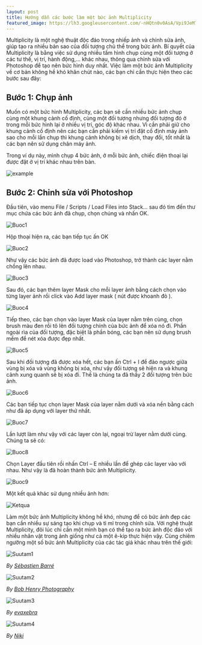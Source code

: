 ```yaml
---
layout: post
title: Hướng dẫn các bước làm một bức ảnh Multiplicity
featured_image: https://lh3.googleusercontent.com/-nHQtn0v0AsA/Vpi9JeM79EI/AAAAAAAAAag/6xgaSF0w_Gw7QJeSbvXjvL0Eql-uJKbkQCCo/s0/multiplicity.jpg
---
```


Multiplicity là một nghệ thuật độc đáo trong nhiếp ảnh và chỉnh sửa ảnh, giúp tạo ra nhiều bản sao của đối tượng chủ thể trong bức ảnh. Bí quyết của Multiplicity là bằng việc sử dụng nhiều tấm hình chụp cùng một đối tượng ở các tư thế, vị trí, hành động,… khác nhau, thông qua chỉnh sửa với Photoshop để tạo nên bức hình duy nhất. Việc làm một bức ảnh Multiplicity về cơ bản không hề khó khăn chút nào, các bạn chỉ cần thực hiện theo các bước sau đây:

## Bước 1: Chụp ảnh
Muốn có một bức hình Multiplicity, các bạn sẽ cần nhiều bức ảnh chụp cùng một khung cảnh cố định, cùng một đối tượng nhưng đối tượng đó ở trong mỗi bức hình lại ở nhiều vị trí, góc độ khác nhau. Vì cần phải giữ cho khung cảnh cố định nên các bạn cần phải kiếm vị trí đặt cố định máy ảnh sao cho mỗi lần chụp thì khung cảnh không bị xê dịch, thay đổi, tốt nhất là các bạn nên sử dụng chân máy ảnh.

Trong ví dụ này, mình chụp 4 bức ảnh, ở mỗi bức ảnh, chiếc điện thoại lại được đặt ở vị trí khác nhau trên bàn.

![example](https://images-blogger-opensocial.googleusercontent.com/gadgets/proxy?url=http://lh6.ggpht.com/_tbDEkZ5F4MI/TATeDDfJYhI/AAAAAAAACRM/XQZNOXIseT8/s720/Position.jpg&container=blogger&gadget=a&rewriteMime=image/*)

## Bước 2: Chỉnh sửa với Photoshop
Đầu tiên, vào menu File / Scripts / Load Files into Stack… sau đó tìm đến thư mục chứa các bức ảnh đã chụp, chọn chúng và nhấn OK.

![Buoc1](https://images-blogger-opensocial.googleusercontent.com/gadgets/proxy?url=http://lh5.ggpht.com/_tbDEkZ5F4MI/TATbjtSmPyI/AAAAAAAACQQ/kaLtauxTnLM/s512/Picture%25201.png&container=blogger&gadget=a&rewriteMime=image/*)

Hộp thoại hiện ra, các bạn tiếp tục ấn OK

![Buoc2](https://images-blogger-opensocial.googleusercontent.com/gadgets/proxy?url=http://lh3.ggpht.com/_tbDEkZ5F4MI/TATbkSZNTyI/AAAAAAAACQU/Ihnp8UJkf4k/Picture%25202.png&container=blogger&gadget=a&rewriteMime=image/*)

Như vậy các bức ảnh đã được load vào Photoshop, trở thành các layer nằm chồng lên nhau.

![Buoc3](https://images-blogger-opensocial.googleusercontent.com/gadgets/proxy?url=http://lh5.ggpht.com/_tbDEkZ5F4MI/TATbk30RTxI/AAAAAAAACQY/RMpsDysW_wA/Picture%25203.png&container=blogger&gadget=a&rewriteMime=image/*)

Sau đó, các bạn thêm layer Mask cho mỗi layer ảnh bằng cách chọn vào từng layer ảnh rồi click vào Add layer mask ( nút được khoanh đỏ ).

![Buoc4](https://images-blogger-opensocial.googleusercontent.com/gadgets/proxy?url=http://lh6.ggpht.com/_tbDEkZ5F4MI/TATblezEC2I/AAAAAAAACQc/NZGSP_XFud0/Picture%25204.png&container=blogger&gadget=a&rewriteMime=image/*)

Tiếp theo, các bạn chọn vào layer Mask của layer nằm trên cùng, chọn brush màu đen rồi tô lên đối tượng chính của bức ảnh để xóa nó đi. Phần ngoài rìa của đối tượng, đặc biệt là phần bóng, các bạn nên sử dụng brush mềm để nét xóa được đẹp nhất.

![Buoc5](https://images-blogger-opensocial.googleusercontent.com/gadgets/proxy?url=http://lh4.ggpht.com/_tbDEkZ5F4MI/TATblt7RA3I/AAAAAAAACQg/g_FbghGvQ4k/Picture%25205.png&container=blogger&gadget=a&rewriteMime=image/*)

Sau khi đối tượng đã được xóa hết, các bạn ấn Ctrl + I để đảo ngược giữa vùng bị xóa và vùng không bị xóa, như vậy đối tượng sẽ hiện ra và khung cảnh xung quanh sẽ bị xóa đi. Thế là chúng ta đã thấy 2 đối tượng trên bức ảnh.

![Buoc6](https://images-blogger-opensocial.googleusercontent.com/gadgets/proxy?url=http://lh6.ggpht.com/_tbDEkZ5F4MI/TATcn92WVPI/AAAAAAAACQo/2NPkUdzCzj4/Picture%25206.png&container=blogger&gadget=a&rewriteMime=image/*)

Các bạn tiếp tục chọn layer Mask của layer nằm dưới và xóa nền bằng cách như đã áp dụng với layer thứ nhất.

![Buoc7](https://images-blogger-opensocial.googleusercontent.com/gadgets/proxy?url=http://lh4.ggpht.com/_tbDEkZ5F4MI/TATcoJcz5vI/AAAAAAAACQs/41RvzqRSwtg/Picture%25207.png&container=blogger&gadget=a&rewriteMime=image/*)

Lần lượt làm như vậy với các layer còn lại, ngoại trừ layer nằm dưới cùng. Chúng ta sẽ có:

![Buoc8](https://images-blogger-opensocial.googleusercontent.com/gadgets/proxy?url=http://lh6.ggpht.com/_tbDEkZ5F4MI/TATcocW43dI/AAAAAAAACQw/IjiLMbGU4LU/Picture%25208.png&container=blogger&gadget=a&rewriteMime=image/*)

Chọn Layer đầu tiên rồi nhấn Ctrl – E nhiều lần để ghép các layer vào với nhau. Như vậy là đã hoàn thành bức ảnh Multiplicity.

![Buoc9](https://images-blogger-opensocial.googleusercontent.com/gadgets/proxy?url=http://lh6.ggpht.com/_tbDEkZ5F4MI/TATdlLfxJII/AAAAAAAACQ4/UX0B-u4Y0j0/s720/result1.jpg&container=blogger&gadget=a&rewriteMime=image/*)

Một kết quả khác sử dụng nhiều ảnh hơn:

![Ketqua](https://images-blogger-opensocial.googleusercontent.com/gadgets/proxy?url=http://lh4.ggpht.com/_tbDEkZ5F4MI/TATeEj8dy3I/AAAAAAAACRU/uUqichC9to8/s720/Multi.jpg&container=blogger&gadget=a&rewriteMime=image/*)

Làm một bức ảnh Multiplicity không hề khó, nhưng để có bức ảnh đẹp các bạn cần nhiều sự sáng tạo khi chụp và tỉ mỉ trong chỉnh sửa. Với nghệ thuật Multiplicity, đôi lúc chỉ cần một mình bạn có thể tạo ra bức ảnh độc đáo với nhiều nhân vật trong ảnh giống như cả một ê-kíp thực hiện vậy. Cùng chiêm ngưỡng một số bức ảnh Multiplicity của các tác giả khác nhau trên thế giới:

![Suutam1](https://images-blogger-opensocial.googleusercontent.com/gadgets/proxy?url=http://lh4.ggpht.com/_tbDEkZ5F4MI/TATZTorJCxI/AAAAAAAACP4/n4dqCyoQhT4/Multi3.jpg&container=blogger&gadget=a&rewriteMime=image/*)

*By [Sébastien Barré](https://www.flickr.com/photos/altuwa/4398216485/)*

![Suutam2](https://images-blogger-opensocial.googleusercontent.com/gadgets/proxy?url=http://lh6.ggpht.com/_tbDEkZ5F4MI/TATZTjwjk3I/AAAAAAAACP0/4kX0RZmZdVM/Multi2.jpg&container=blogger&gadget=a&rewriteMime=image/*)

*By [Bob Henry Photography](https://www.flickr.com/photos/bobasonic/151866540/)*

![Suutam3](https://images-blogger-opensocial.googleusercontent.com/gadgets/proxy?url=http://lh3.ggpht.com/_tbDEkZ5F4MI/TATZTbO9N2I/AAAAAAAACPw/Lss9tcS2vMA/Multi1.jpg&container=blogger&gadget=a&rewriteMime=image/*)

*By [evaxebra](https://www.flickr.com/photos/evaxebra/1466650768/)*

![Suutam4](https://images-blogger-opensocial.googleusercontent.com/gadgets/proxy?url=http://lh4.ggpht.com/_tbDEkZ5F4MI/TATZT6jw-hI/AAAAAAAACP8/y3w4Ns2EQwM/Multi4.jpg&container=blogger&gadget=a&rewriteMime=image/*)

*By [Niki](https://www.flickr.com/photos/niki-lynn/3282186891/)*
